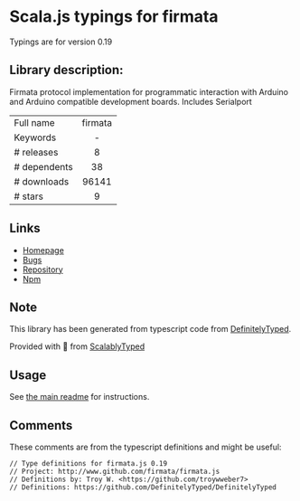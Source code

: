
# Scala.js typings for firmata

Typings are for version 0.19

## Library description:
Firmata protocol implementation for programmatic interaction with Arduino and Arduino compatible development boards. Includes Serialport

|                    |                 |
| ------------------ | :-------------: |
| Full name          | firmata |
| Keywords           | - |
| # releases         | 8 |
| # dependents       | 38 |
| # downloads        | 96141 |
| # stars            | 9 |

## Links
- [Homepage](http://www.github.com/firmata/firmata.js)
- [Bugs](https://github.com/firmata/firmata.js/issues)
- [Repository](https://github.com/firmata/firmata.js)
- [Npm](https://www.npmjs.com/package/firmata)
    


## Note
This library has been generated from typescript code from [DefinitelyTyped](https://definitelytyped.org).

Provided with :purple_heart: from [ScalablyTyped](https://github.com/oyvindberg/ScalablyTyped)

## Usage
See [the main readme](../../readme.md) for instructions.

## Comments

These comments are from the typescript definitions and might be useful:
```
// Type definitions for firmata.js 0.19
// Project: http://www.github.com/firmata/firmata.js
// Definitions by: Troy W. <https://github.com/troywweber7>
// Definitions: https://github.com/DefinitelyTyped/DefinitelyTyped

```

